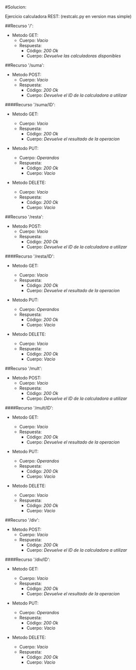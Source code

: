 #Solucion:

Ejercicio calculadora REST:
(restcalc.py en version mas simple)

##Recurso '/':
* Metodo GET:
  * Cuerpo: _Vacio_
  * Respuesta: 
    * Código: _200 Ok_
    * Cuerpo: _Devuelve las calculadoras disponibles_

##Recurso '/suma':

* Metodo POST:
  * Cuerpo: _Vacio_
  * Respuesta: 
    * Código: _200 Ok_
    * Cuerpo: _Devuelve el ID de la calculadora a utilizar_

####Recurso '/suma/ID':
* Metodo GET:
  * Cuerpo: _Vacio_
  * Respuesta: 
    * Código: _200 Ok_
    * Cuerpo: _Devuelve el resultado de la operacion_

* Metodo PUT:
  * Cuerpo: _Operandos_
  * Respuesta: 
    * Código: _200 Ok_
    * Cuerpo: _Vacio_

* Metodo DELETE:
  * Cuerpo: _Vacio_
  * Respuesta: 
    * Código: _200 Ok_
    * Cuerpo: _Vacio_

##Recurso '/resta':

* Metodo POST:
  * Cuerpo: _Vacio_
  * Respuesta: 
    * Código: _200 Ok_
    * Cuerpo: _Devuelve el ID de la calculadora a utilizar_

####Recurso '/resta/ID':

* Metodo GET:
  * Cuerpo: _Vacio_
  * Respuesta: 
    * Código: _200 Ok_
    * Cuerpo: _Devuelve el resultado de la operacion_

* Metodo PUT:
  * Cuerpo: _Operandos_
  * Respuesta: 
    * Código: _200 Ok_
    * Cuerpo: _Vacio_

* Metodo DELETE:
  * Cuerpo: _Vacio_
  * Respuesta: 
    * Código: _200 Ok_
    * Cuerpo: _Vacio_

##Recurso '/mult':

* Metodo POST:
  * Cuerpo: _Vacio_
  * Respuesta: 
    * Código: _200 Ok_
    * Cuerpo: _Devuelve el ID de la calculadora a utilizar_

####Recurso '/mult/ID':
* Metodo GET:
  * Cuerpo: _Vacio_
  * Respuesta: 
    * Código: _200 Ok_
    * Cuerpo: _Devuelve el resultado de la operacion_

* Metodo PUT:
  * Cuerpo: _Operandos_
  * Respuesta: 
    * Código: _200 Ok_
    * Cuerpo: _Vacio_

* Metodo DELETE:
  * Cuerpo: _Vacio_
  * Respuesta: 
    * Código: _200 Ok_
    * Cuerpo: _Vacio_

##Recurso '/div':

* Metodo POST:
  * Cuerpo: _Vacio_
  * Respuesta: 
    * Código: _200 Ok_
    * Cuerpo: _Devuelve el ID de la calculadora a utilizar_

####Recurso '/div/ID':
* Metodo GET:
  * Cuerpo: _Vacio_
  * Respuesta: 
    * Código: _200 Ok_
    * Cuerpo: _Devuelve el resultado de la operacion_

* Metodo PUT:
  * Cuerpo: _Operandos_
  * Respuesta: 
    * Código: _200 Ok_
    * Cuerpo: _Vacio_

* Metodo DELETE:
  * Cuerpo: _Vacio_
  * Respuesta: 
    * Código: _200 Ok_
    * Cuerpo: _Vacio_

